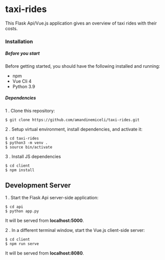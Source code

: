 # taxi-rides

This Flask Api/Vue.js application gives an overview of taxi rides with their costs.

### Installation
##### Before you start

Before getting started, you should have the following installed and running:

- npm
- Vue Cli 4
- Python 3.9

##### Dependencies

1 . Clone this repository:

```
$ git clone https://github.com/amandinemiceli/taxi-rides.git
```
 
2 . Setup virtual environment, install dependencies, and activate it:

```
$ cd taxi-rides  
$ python3 -m venv . 
$ source bin/activate
```
   
3 . Install JS dependencies

```
$ cd client
$ npm install
```

## Development Server

1 . Start the Flask Api server-side application:

```
$ cd api
$ python app.py
```

It will be served from **localhost:5000**.


2 . In a different terminal window, start the Vue.js client-side server:

```
$ cd client
$ npm run serve
```

It will be served from **localhost:8080**.
